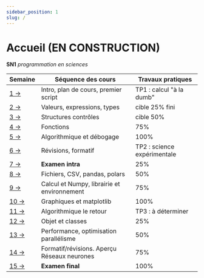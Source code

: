 ```yaml
---
sidebar_position: 1
slug: /
---
```


# Accueil (EN CONSTRUCTION)

**SN1** *programmation en sciences*

| Semaine                       | Séquence des cours                          | Travaux pratiques           |
|-------------------------------|---------------------------------------------|-----------------------------|
| [1 →](cours/rencontre1)       | Intro, plan de cours, premier script        | TP1 : calcul "à la dumb"    |
| [2 →](cours/rencontre2)   | Valeurs, expressions, types                 | cible 25% fini              |
| [3 →](cours/rencontre3)   | Structures contrôles                        | cible 50%                   |
| [4 →](cours/rencontre4)   | Fonctions                                   | 75%                         |
| [5 →](cours/rencontre5)   | Algorithmique et débogage                   | 100%                        |
| [6 →](cours/rencontre6)   | Révisions, formatif                         | TP2 : science expérimentale |
| [7 →](cours/rencontre7)   | **Examen intra**                            | 25%                         |
| [8 →](cours/rencontre8)   | Fichiers, CSV, pandas, polars               | 50%                         |
| [9 →](cours/rencontre9)   | Calcul et Numpy, librairie et environnement | 75%                         |
| [10 →](cours/rencontre10) | Graphiques et matplotlib                    | 100%                        |
| [11 →](cours/rencontre11) | Algorithmique le retour                     | TP3 : à déterminer          |
| [12 →](cours/rencontre12) | Objet et classes                            | 25%                         |
| [13 →](cours/rencontre13) | Performance, optimisation parallélisme      | 50%                         |
| [14 →](cours/rencontre14) | Formatif/révisions. Aperçu Réseaux neurones | 75%                         |
| [15 →](cours/rencontre15) | **Examen final**                            | 100%                        |
